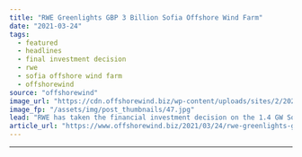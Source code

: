```yaml
---
title: "RWE Greenlights GBP 3 Billion Sofia Offshore Wind Farm"
date: "2021-03-24"
tags: 
  - featured
  - headlines
  - final investment decision
  - rwe
  - sofia offshore wind farm
  - offshorewind
source: "offshorewind"
image_url: "https://cdn.offshorewind.biz/wp-content/uploads/sites/2/2021/03/24162003/RWE-Greenlights-GBP-3-Billion-Sofia-Offshore-Wind-Farm.jpg"
image_fp: "/assets/img/post_thumbnails/47.jpg"
lead: "RWE has taken the financial investment decision on the 1.4 GW Sofia offshore wind"
article_url: "https://www.offshorewind.biz/2021/03/24/rwe-greenlights-gbp-3-billion-sofia-offshore-wind-farm/"
---
```


---
